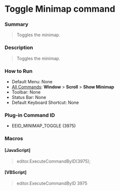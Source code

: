 # Toggle Minimap command

### Summary

> Toggles the minimap.

### Description

> Toggles the minimap.

### How to Run

- Default Menu: None
- [All Commands](../tools/all_commands): **Window** \> **Scroll** \> **Show Minimap**
- Toolbar: None
- Status Bar: None
- Default Keyboard Shortcut: None

### Plug-in Command ID

- EEID\_MINIMAP\_TOGGLE (3975)

### Macros

#### \[JavaScript\]

> editor.ExecuteCommandByID(3975);

#### \[VBScript\]

> editor.ExecuteCommandByID 3975
